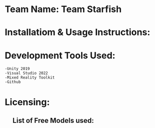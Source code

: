# Team Name: Team Starfish <br/>


# Installatiom & Usage Instructions: <br/>


# Development Tools Used:<br/>
	-Unity 2019
	-Visual Studio 2022
  	-Mixed Reality Toolkit
	-Github
  

#  Licensing:<br/>
## ‎ ‎ ‎ ‎ ‎ List of Free Models used:<br/>
  

